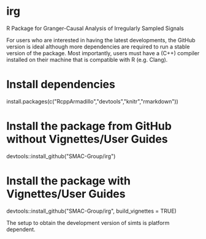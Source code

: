 # irg
R Package for Granger-Causal Analysis of Irregularly Sampled Signals

For users who are interested in having the latest developments, the GitHub version is ideal although more dependencies are required to run a stable version of the package. Most importantly, users must have a (C++) compiler installed on their machine that is compatible with R (e.g. Clang).

# Install dependencies
install.packages(c("RcppArmadillo","devtools","knitr","rmarkdown"))

# Install the package from GitHub without Vignettes/User Guides
devtools::install_github("SMAC-Group/irg")

# Install the package with Vignettes/User Guides 
devtools::install_github("SMAC-Group/irg", build_vignettes = TRUE)

The setup to obtain the development version of simts is platform dependent.
